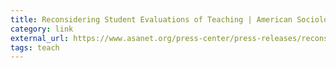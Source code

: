 ```yaml
---
title: Reconsidering Student Evaluations of Teaching | American Sociological Association
category: link
external_url: https://www.asanet.org/press-center/press-releases/reconsidering-student-evaluations-teaching
tags: teach
---
```


